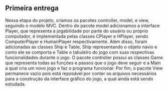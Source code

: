## Primeira entrega

  Nessa etapa do projeto, criamos os pacotes controller, model, e view, seguindo o modelo MVC. Dentro do pacote model adicionamos a interface Player, que representa a jogabilidade por parte do usuário ou próprio computador, é implementada pelas classes CPlayer e HPlayer, sendo ComputerPlayer e HumanPlayer respectivamente. Além disso, foram adicionadas as classes Ship e Table, Ship representando o objeto navio e como ele se comporta e Table o tabuleiro do jogo com suas respectivas funcionalidades durante o jogo.
  O pacote controller possui as classes Game que representa todas as funções e passos que o jogo deve seguir e a Main a qual cria um novo jogo e faz o programa funcionar. Por fim, o pacote View permanece vazio pois está reposável por conter os arquivos necessários para a construção da interface gráfico do jogo, a qual ainda está sendo estudada.
